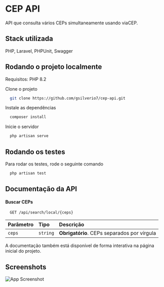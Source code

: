 
# CEP API

API que consulta vários CEPs simultaneamente usando viaCEP.

## Stack utilizada

PHP, Laravel, PHPUnit, Swagger



## Rodando o projeto localmente

Requisitos: PHP 8.2 

Clone o projeto

```bash
  git clone https://github.com/gsilverio7/cep-api.git
```

Instale as dependências

```bash
  composer install
```

Inicie o servidor

```bash
  php artisan serve
```


## Rodando os testes

Para rodar os testes, rode o seguinte comando

```bash
  php artisan test
```


## Documentação da API

#### Buscar CEPs

```http
  GET /api/search/local/{ceps}
```

| Parâmetro   | Tipo       | Descrição                           |
| :---------- | :--------- | :---------------------------------- |
| `ceps` | `string` | **Obrigatório**. CEPs separados por vírgula |

A documentação também está disponível de forma interativa na página inicial do projeto. 


## Screenshots

![App Screenshot](https://via.placeholder.com/468x300?text=App+Screenshot+Here)

